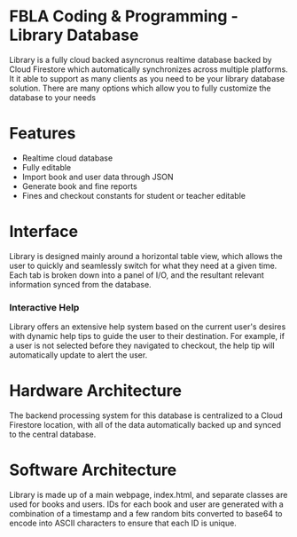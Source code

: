 # FBLA Coding & Programming - Library Database
Library is a fully cloud backed asyncronus realtime database backed by Cloud Firestore which automatically synchronizes across multiple platforms. It it able to support as many clients as you need to be your library database solution. There are many options which allow you to fully customize the database to your needs

# Features
* Realtime cloud database
* Fully editable
* Import book and user data through JSON
* Generate book and fine reports
* Fines and checkout constants for student or teacher editable

# Interface
Library is designed mainly around a horizontal table view, which allows the user to quickly and seamlessly switch for what they need at a given time. Each tab is broken down into a panel of I/O, and the resultant relevant information synced from the database. 

### Interactive Help
Library offers an extensive help system based on the current user's desires with dynamic help tips to guide the user to their destination. For example, if a user is not selected before they navigated to checkout, the help tip will automatically update to alert the user.

# Hardware Architecture
The backend processing system for this database is centralized to a Cloud Firestore location, with all of the data automatically backed up and synced to the central database. 

# Software Architecture
Library is made up of a main webpage, index.html, and separate classes are used for books and users. IDs for each book and user are generated with a combination of a timestamp and a few random bits converted to base64 to encode into ASCII characters to ensure that each ID is unique.